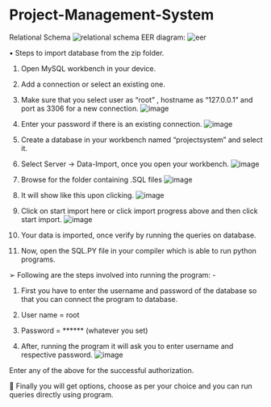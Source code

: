 # Project-Management-System
Relational Schema
![relational schema](https://user-images.githubusercontent.com/80198976/192359228-e079de5b-980c-45cd-972a-c7dc97d7b97f.png)
EER diagram:
![eer](https://user-images.githubusercontent.com/80198976/192359296-40dfe0f5-4c8a-41e7-b220-a792a1ee125b.jpeg)

•	Steps to import database from the zip folder.

1.	 Open MySQL workbench in your device.

2.	 Add a connection or select an existing one.

3.	Make sure that you select user as “root” , hostname as “127.0.0.1” and port as 3306 for a new connection.
![image](https://user-images.githubusercontent.com/80198976/192358758-3073d453-f4a5-4ab4-b9ea-7b3b4460339b.png)

4.	Enter your password if there is an existing connection.
![image](https://user-images.githubusercontent.com/80198976/192358830-ece5a335-f3f5-4ff4-bb02-5fb4e1d1f2c8.png)

 

5.	 Create a database in your workbench named “projectsystem” and select it.

6.	Select Server -> Data-Import, once you open your workbench.
![image](https://user-images.githubusercontent.com/80198976/192358869-8c3bdd97-cfa3-470e-907b-6dee86938b8e.png)

 

7.	Browse for the folder containing .SQL files
![image](https://user-images.githubusercontent.com/80198976/192358937-eb6ba22e-b38a-4419-92c7-36f4b5c2b3ea.png)

 

8.	It will show like this upon clicking.
 ![image](https://user-images.githubusercontent.com/80198976/192358961-0e287b8f-293f-4829-ba91-518276703bf6.png)


9.	 Click on start import here or click import progress above and then click start import.
![image](https://user-images.githubusercontent.com/80198976/192359006-318d234d-50ab-4533-99d7-bf22f5891fe9.png)

 


10.	Your data is imported, once verify by running the queries on database.

11.	Now, open the SQL.PY file in your compiler which is 
        able to run python programs.

➢	Following are the steps involved into running the program: -
1.	First you have to enter the username and password of the database so that you can connect the program to database.
1.	User name = root
2.	Password = ****** (whatever you set)



2.	After, running the program it will ask you to enter username and respective password.
![image](https://user-images.githubusercontent.com/80198976/192359128-15647c89-9606-4588-a3f4-cd0620e83873.png)

 

Enter any of the above for the successful authorization.

	Finally you will get options, choose as per your choice and you can run queries directly using program.
